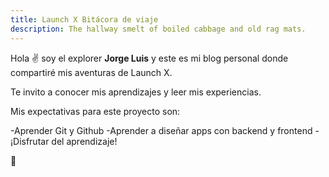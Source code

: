 ```yaml
---
title: Launch X Bitácora de viaje
description: The hallway smelt of boiled cabbage and old rag mats.
---
```


Hola ✌️  soy el explorer **Jorge Luis** y este es mi blog personal donde compartiré mis aventuras de Launch X.

Te invito a conocer mis aprendizajes y leer mis experiencias.

Mis expectativas para este proyecto son:

-Aprender Git y Github
-Aprender a diseñar apps con backend y frontend
-¡Disfrutar del aprendizaje!

🚀
